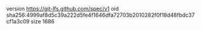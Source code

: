 version https://git-lfs.github.com/spec/v1
oid sha256:4999af8d5c39a222d5fe4f1646dfa72703b2010282f0f18d48fbdc37cf1a3c09
size 1686
